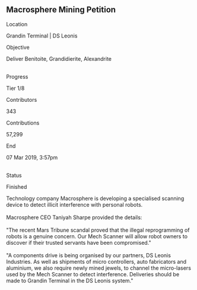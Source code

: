 ## Macrosphere Mining Petition

Location

Grandin Terminal \| DS Leonis

Objective

Deliver Benitoite, Grandidierite, Alexandrite

\
Progress

Tier 1/8

Contributors

343

Contributions

57,299

End

07 Mar 2019, 3:57pm

\
Status

Finished

Technology company Macrosphere is developing a specialised scanning
device to detect illicit interference with personal robots.\
\
Macrosphere CEO Taniyah Sharpe provided the details:\
\
\"The recent Mars Tribune scandal proved that the illegal reprogramming
of robots is a genuine concern. Our Mech Scanner will allow robot owners
to discover if their trusted servants have been compromised.\"\
\
\"A components drive is being organised by our partners, DS Leonis
Industries. As well as shipments of micro controllers, auto fabricators
and aluminium, we also require newly mined jewels, to channel the
micro-lasers used by the Mech Scanner to detect interference. Deliveries
should be made to Grandin Terminal in the DS Leonis system.\"
